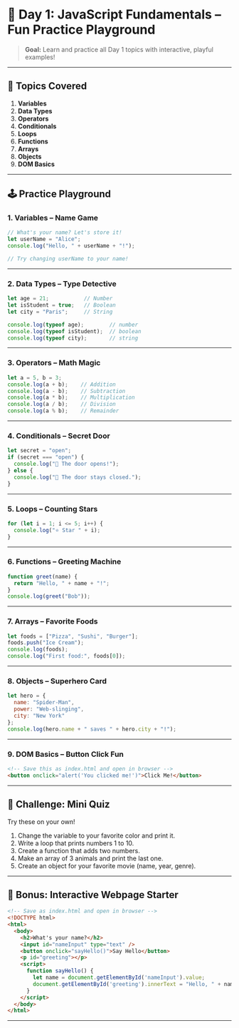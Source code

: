 # 🎉 Day 1: JavaScript Fundamentals – Fun Practice Playground

> **Goal:** Learn and practice all Day 1 topics with interactive, playful examples!

---

## 🚀 Topics Covered

1. **Variables**
2. **Data Types**
3. **Operators**
4. **Conditionals**
5. **Loops**
6. **Functions**
7. **Arrays**
8. **Objects**
9. **DOM Basics**

---

## 🕹️ Practice Playground

### 1. Variables – Name Game

```javascript
// What's your name? Let's store it!
let userName = "Alice";
console.log("Hello, " + userName + "!");

// Try changing userName to your name!
```

---

### 2. Data Types – Type Detective

```javascript
let age = 21;           // Number
let isStudent = true;   // Boolean
let city = "Paris";     // String

console.log(typeof age);        // number
console.log(typeof isStudent);  // boolean
console.log(typeof city);       // string
```

---

### 3. Operators – Math Magic

```javascript
let a = 5, b = 3;
console.log(a + b);    // Addition
console.log(a - b);    // Subtraction
console.log(a * b);    // Multiplication
console.log(a / b);    // Division
console.log(a % b);    // Remainder
```

---

### 4. Conditionals – Secret Door

```javascript
let secret = "open";
if (secret === "open") {
  console.log("🎉 The door opens!");
} else {
  console.log("🚪 The door stays closed.");
}
```

---

### 5. Loops – Counting Stars

```javascript
for (let i = 1; i <= 5; i++) {
  console.log("⭐ Star " + i);
}
```

---

### 6. Functions – Greeting Machine

```javascript
function greet(name) {
  return "Hello, " + name + "!";
}
console.log(greet("Bob"));
```

---

### 7. Arrays – Favorite Foods

```javascript
let foods = ["Pizza", "Sushi", "Burger"];
foods.push("Ice Cream");
console.log(foods);
console.log("First food:", foods[0]);
```

---

### 8. Objects – Superhero Card

```javascript
let hero = {
  name: "Spider-Man",
  power: "Web-slinging",
  city: "New York"
};
console.log(hero.name + " saves " + hero.city + "!");
```

---

### 9. DOM Basics – Button Click Fun

```html
<!-- Save this as index.html and open in browser -->
<button onclick="alert('You clicked me!')">Click Me!</button>
```

---

## 🎲 Challenge: Mini Quiz

Try these on your own!

1. Change the variable to your favorite color and print it.
2. Write a loop that prints numbers 1 to 10.
3. Create a function that adds two numbers.
4. Make an array of 3 animals and print the last one.
5. Create an object for your favorite movie (name, year, genre).

---

## 🎨 Bonus: Interactive Webpage Starter

```html
<!-- Save as index.html and open in browser -->
<!DOCTYPE html>
<html>
  <body>
    <h2>What's your name?</h2>
    <input id="nameInput" type="text" />
    <button onclick="sayHello()">Say Hello</button>
    <p id="greeting"></p>
    <script>
      function sayHello() {
        let name = document.getElementById('nameInput').value;
        document.getElementById('greeting').innerText = "Hello, " + name + "!";
      }
    </script>
  </body>
</html>
```

---

<!-- **Have fun practicing! Change values, try new things, and see what happens. That's how you learn best!** -->